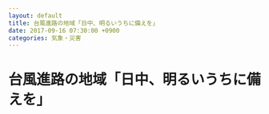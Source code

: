 ```yaml
---
layout: default
title: 台風進路の地域「日中、明るいうちに備えを」
date: 2017-09-16 07:30:00 +0900
categories: 気象・災害
---
```


# 台風進路の地域「日中、明るいうちに備えを」

